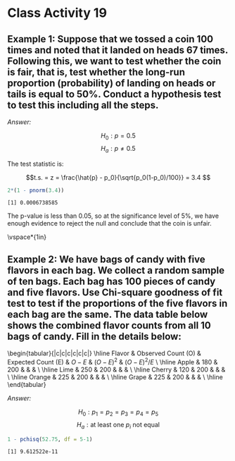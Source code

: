 # Class Activity 19

## Example 1: Suppose that we tossed a coin 100 times and noted that it landed on heads 67 times. Following this, we want to test whether the coin is fair, that is, test whether the long-run proportion (probability) of landing on heads or tails is equal to 50%. Conduct a hypothesis test to test this including all the steps.

*Answer:*

$$H_0:  p = 0.5$$
$$H_a: p \neq 0.5$$

The test statistic is:

$$t.s. = z = \frac{\hat{p} - p_0}{\sqrt{p_0(1-p_0)/100}} = 3.4 $$


```r
2*(1 - pnorm(3.4))
```

```
[1] 0.0006738585
```

The p-value is less than 0.05, so at the significance level of $5\%$, we have enough evidence to reject the null and conclude that the coin is unfair.

\vspace*{1in}

## Example 2: We have bags of candy with five flavors in each bag. We collect a random sample of ten bags. Each bag has 100 pieces of candy and five flavors. Use Chi-square goodness of fit test to test if the proportions of the five flavors in each bag are the same. The data table below shows the combined flavor counts from all 10 bags of candy. Fill in the details below:


\begin{tabular}{|c|c|c|c|c|c|} \hline
Flavor & Observed Count (O) & Expected Count (E) & $O-E$ & $(O-E)^2$ & $(O-E)^2/E$ \\  \hline
Apple & 180 & 200 & &  &  \\ \hline 
Lime & 250 & 200 & & &  \\ \hline 
Cherry & 120 & 200 & & & \\ \hline 
Orange & 225 & 200 & & &  \\ \hline 
Grape & 225 & 200 & & & \\ \hline 
\end{tabular}


*Answer:* 


$$H_0: p_1 = p_2 = p_3 = p_4 = p_5$$
$$H_a: \text{at least one $p_i$ not equal}$$


```r
1 - pchisq(52.75, df = 5-1)
```

```
[1] 9.612522e-11
```



